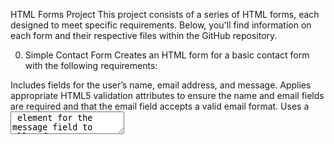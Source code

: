 HTML Forms Project
This project consists of a series of HTML forms, each designed to meet specific requirements. Below, you'll find information on each form and their respective files within the GitHub repository.

0. Simple Contact Form
Creates an HTML form for a basic contact form with the following requirements:

Includes fields for the user’s name, email address, and message.
Applies appropriate HTML5 validation attributes to ensure the name and email fields are required and that the email field accepts a valid email format.
Uses a <textarea> element for the message field to allow for a long description and not limit it to just one line.
Adds a submit button to submit the form.
File: 0-contact-form.html

1. File: 1-registration-form.html
Designs an HTML registration form with the following specifications:

Includes fields for the user’s name, email, password, and confirm password.
Implements HTML5 validation attributes to ensure all fields are required,
Ensures the email field accepts a valid email format, and the password fields match.
Uses appropriate input types (e.g., email, password) and labels for each field.

2. File: 2-subscription-form.html
Builds an HTML form for a subscription with the following criteria:

Includes fields for the user’s name, email, and subscription preference (monthly, yearly).
Utilizes radio buttons for the subscription preference and ensure that the user can only select one option.
Applies HTML5 validation to ensure all fields are required and the email field accepts a valid email format.

3. File: 3-feedback-form.html
Develops an HTML feedback form with checkboxes to capture user opinions and the ability to upload a file:

Includes fields for the user’s name, email, checkboxes for various feedback options (e.g., excellent, good, average, poor), and a file upload field.
Ensures that the user can select multiple checkboxes.
Specifies the file upload field using the <input type="file"> element.
Implements HTML5 validation to ensure the name, email, at least one checkbox, and a file are filled out.

4. File: 4-survey-form.html
Design an HTML survey form with a select dropdown to collect user preferences, along with time and date selection:

Include fields for the user’s name, email, a select dropdown for their favorite color (options: red, blue, green), and separate fields for time and date selection.
Apply HTML5 validation to ensure all fields are required, including the select dropdown, time, and date fields.

